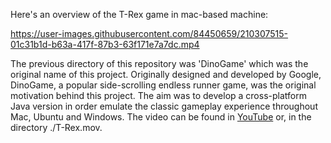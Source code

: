 Here's an overview of the T-Rex game in mac-based machine:

https://user-images.githubusercontent.com/84450659/210307515-01c31b1d-b63a-417f-87b3-63f171e7a7dc.mp4

The previous directory of this repository was 'DinoGame' which was the original name of this project.
Originally designed and developed by Google, DinoGame, a popular side-scrolling endless runner game, was the original motivation behind this project. The aim was to develop a cross-platform Java version in order emulate the classic gameplay experience throughout Mac, Ubuntu and Windows.
The video can be found in [YouTube](https://youtu.be/DGIck_-l1cM) or, in the directory ./T-Rex.mov.
